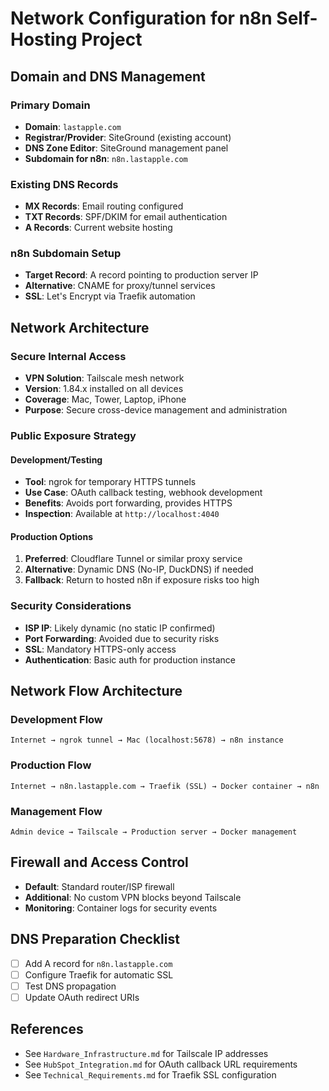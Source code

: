 # Network Configuration for n8n Self-Hosting Project

## Domain and DNS Management

### Primary Domain
- **Domain**: `lastapple.com`
- **Registrar/Provider**: SiteGround (existing account)
- **DNS Zone Editor**: SiteGround management panel
- **Subdomain for n8n**: `n8n.lastapple.com`

### Existing DNS Records
- **MX Records**: Email routing configured
- **TXT Records**: SPF/DKIM for email authentication
- **A Records**: Current website hosting

### n8n Subdomain Setup
- **Target Record**: A record pointing to production server IP
- **Alternative**: CNAME for proxy/tunnel services
- **SSL**: Let's Encrypt via Traefik automation

## Network Architecture

### Secure Internal Access
- **VPN Solution**: Tailscale mesh network
- **Version**: 1.84.x installed on all devices
- **Coverage**: Mac, Tower, Laptop, iPhone
- **Purpose**: Secure cross-device management and administration

### Public Exposure Strategy

#### Development/Testing
- **Tool**: ngrok for temporary HTTPS tunnels
- **Use Case**: OAuth callback testing, webhook development
- **Benefits**: Avoids port forwarding, provides HTTPS
- **Inspection**: Available at `http://localhost:4040`

#### Production Options
1. **Preferred**: Cloudflare Tunnel or similar proxy service
2. **Alternative**: Dynamic DNS (No-IP, DuckDNS) if needed
3. **Fallback**: Return to hosted n8n if exposure risks too high

### Security Considerations
- **ISP IP**: Likely dynamic (no static IP confirmed)
- **Port Forwarding**: Avoided due to security risks
- **SSL**: Mandatory HTTPS-only access
- **Authentication**: Basic auth for production instance

## Network Flow Architecture

### Development Flow
```
Internet → ngrok tunnel → Mac (localhost:5678) → n8n instance
```

### Production Flow
```
Internet → n8n.lastapple.com → Traefik (SSL) → Docker container → n8n
```

### Management Flow
```
Admin device → Tailscale → Production server → Docker management
```

## Firewall and Access Control
- **Default**: Standard router/ISP firewall
- **Additional**: No custom VPN blocks beyond Tailscale
- **Monitoring**: Container logs for security events

## DNS Preparation Checklist
- [ ] Add A record for `n8n.lastapple.com`
- [ ] Configure Traefik for automatic SSL
- [ ] Test DNS propagation
- [ ] Update OAuth redirect URIs

## References
- See `Hardware_Infrastructure.md` for Tailscale IP addresses
- See `HubSpot_Integration.md` for OAuth callback URL requirements
- See `Technical_Requirements.md` for Traefik SSL configuration